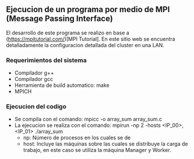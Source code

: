 ## Ejecucion de un programa por medio de MPI (Message Passing Interface)

El desarrollo de este programa se realizo en base a (https://mpitutorial.com/)[MPI Tutorial]. En este sitio web se encuentra detalladamente la configuracion detallada del cluster en una LAN. 
### Requerimientos del sistema

- Compilador g++
- Compilador gcc
- Herramienta de build automatico: make
- MPICH


### Ejecucion del codigo


* Se compila con el comando: mpicc -o array_sum array_sum.c
* La ejecucion se realiza con el comando: mpirun -np 2 -hosts <IP_00>,<IP_01> ./array_sum
	* np: Número de procesos en los cuales se de
	* host: Incluye las máquinas sobre las cuales se distribuye la carga de trabajo, en este caso se utiliza la máquina Manager y Worker.

